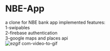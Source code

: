 # NBE-App
a clone for NBE bank app
implemented features:<br />
 1-swipables<br />
 2-firebase authentication<br />
 3-google maps and places api<br />
 ![ezgif com-video-to-gif](https://github.com/3aly/NBE-App/assets/77078308/4b20d356-5d59-424e-9cb7-d5c4d84c9afb)

 

